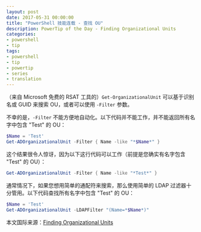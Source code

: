 ```yaml
---
layout: post
date: 2017-05-31 00:00:00
title: "PowerShell 技能连载 - 查找 OU"
description: PowerTip of the Day - Finding Organizational Units
categories:
- powershell
- tip
tags:
- powershell
- tip
- powertip
- series
- translation
---
```

（来自 Microsoft 免费的 RSAT 工具的）`Get-OrganizationalUnit` 可以基于识别名或 GUID 来搜索 OU，或者可以使用 `-Filter` 参数。

不幸的是，`-Filter` 不能方便地自动化。以下代码并不能工作，并不能返回所有名字中包含 "Test" 的 OU：

```powershell
$Name = 'Test'
Get-ADOrganizationalUnit -Filter { Name -like "*$Name*" }
```

这个结果很令人惊讶，因为以下这行代码可以工作（前提是您确实有名字包含 "Test" 的 OU）：

```powershell
Get-ADOrganizationalUnit -Filter { Name -like "*Test*" }
```

通常情况下，如果您想用简单的通配符来搜索，那么使用简单的 LDAP 过滤器十分管用。以下代码查找所有名字中包含 "Test" 的 OU：

```powershell
$Name = 'Test'
Get-ADOrganizationalUnit -LDAPFilter "(Name=*$Name*)"
```

<!--more-->
本文国际来源：[Finding Organizational Units](http://community.idera.com/powershell/powertips/b/tips/posts/finding-organizational-units)
